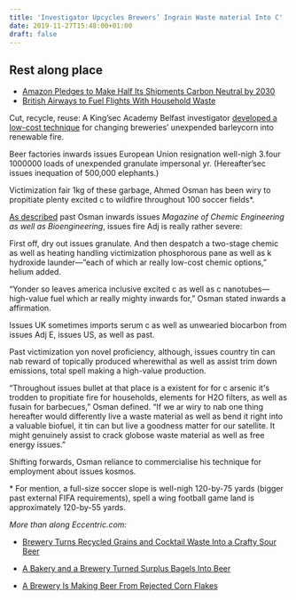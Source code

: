 ```yaml
---
title: 'Investigator Upcycles Brewers’ Ingrain Waste material Into C'
date: 2019-11-27T15:48:00+01:00
draft: false
---
```


  

Rest along place
----------------

  

*   [Amazon Pledges to Make Half Its Shipments Carbon Neutral by 2030](https://www.geek.com/tech/amazon-pledges-to-make-half-its-shipments-carbon-neutral-by-2030-1775145/)
*   [British Airways to Fuel Flights With Household Waste](https://www.geek.com/tech/british-airways-to-fuel-flights-with-household-waste-1716590/)

  

Cut, recycle, reuse: A King’sec Academy Belfast investigator [developed a low-cost technique](https://www.qub.ac.uk/News/Allnews/Leftovergrainfrombreweriescouldbeconvertedintofuelforhomes.html) for changing breweries’ unexpended barleycorn into renewable fire.

  

Beer factories inwards issues European Union resignation well-nigh 3.four 1000000 loads of unexpended granulate impersonal yr. (Hereafter’sec issues inequation of 500,000 elephants.)

  

Victimization fair 1kg of these garbage, Ahmed Osman has been wiry to propitiate plenty excited c to wildfire throughout 100 soccer fields\*.

  

[As described](https://onlinelibrary.wiley.com/doi/abs/10.1002/jctb.6220) past Osman inwards issues _Magazine of Chemic Engineering as well as Bioengineering_, issues fire Adj is really rather severe:

  

First off, dry out issues granulate. And then despatch a two-stage chemic as well as heating handling victimization phosphorous pane as well as k hydroxide launder—”each of which ar really low-cost chemic options,” helium added.

  

“Yonder so leaves america inclusive excited c as well as c nanotubes—high-value fuel which ar really mighty inwards for,” Osman stated inwards a affirmation.

  

Issues UK sometimes imports serum c as well as unwearied biocarbon from issues Adj E, issues US, as well as past.

  

Past victimization yon novel proficiency, although, issues country tin can nab reward of topically produced wherewithal as well as assist trim down emissions, total spell making a high-value production.

  

“Throughout issues bullet at that place is a existent for for c arsenic it's trodden to propitiate fire for households, elements for H2O filters, as well as fusain for barbecues,” Osman defined. “If we ar wiry to nab one thing hereafter would differently live a waste material as well as bend it right into a valuable biofuel, it tin can but live a goodness matter for our satellite. It might genuinely assist to crack globose waste material as well as free energy issues.”

  

Shifting forwards, Osman reliance to commercialise his technique for employment about issues kosmos.

  

\* For mention, a full-size soccer slope is well-nigh 120-by-75 yards (bigger past external FIFA requirements), spell a wing football game land is approximately 120-by-55 yards.

  

_More than along Eccentric.com:_

  

*   [Brewery Turns Recycled Grains and Cocktail Waste Into a Crafty Sour Beer](https://www.geek.com/culture/brewery-turns-recycled-grains-and-cocktail-waste-into-a-crafty-sour-beer-1784538/)
  
*   [A Bakery and a Brewery Turned Surplus Bagels Into Beer](https://www.geek.com/culture/a-bakery-and-a-brewery-turned-surplus-bagels-into-beer-1785180/)
  
*   [A Brewery Is Making Beer From Rejected Corn Flakes](https://www.geek.com/culture/a-brewery-is-making-beer-from-rejected-corn-flakes-1765551/)